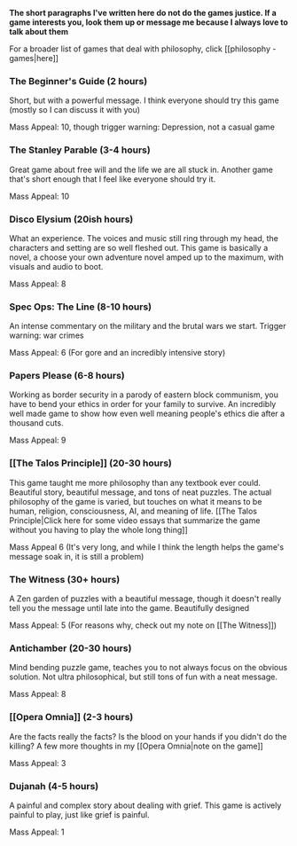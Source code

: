 **The short paragraphs I've written here do not do the games justice. If a game interests you, look them up or message me because I always love to talk about them**

For a broader list of games that deal with philosophy, click [[philosophy - games|here]]

### The Beginner's Guide (2 hours)

Short, but with a powerful message. I think everyone should try this game (mostly so I can discuss it with you) 

Mass Appeal: 10, though trigger warning: Depression, not a casual game

### The Stanley Parable (3-4 hours)

Great game about free will and the life we are all stuck in. Another game that's short enough that I feel like everyone should try it.

Mass Appeal: 10

### Disco Elysium (20ish hours)

What an experience. The voices and music still ring through my head, the characters and setting are so well fleshed out. This game is basically a novel, a choose your own adventure novel amped up to the maximum, with visuals and audio to boot.

Mass Appeal: 8

### Spec Ops: The Line (8-10 hours)

An intense commentary on the military and the brutal wars we start. Trigger warning: war crimes

Mass Appeal: 6 (For gore and an incredibly intensive story)

### Papers Please (6-8 hours)

Working as border security in a parody of eastern block communism, you have to bend your ethics in order for your family to survive. An incredibly well made game to show how even well meaning people's ethics die after a thousand cuts.

Mass Appeal: 9

### [[The Talos Principle]] (20-30 hours)

This game taught me more philosophy than any textbook ever could. Beautiful story, beautiful message, and tons of neat puzzles. The actual philosophy of the game is varied, but touches on what it means to be human, religion, consciousness, AI, and meaning of life. [[The Talos Principle|Click here for some video essays that summarize the game without you having to play the whole long thing]]

Mass Appeal 6 (It's very long, and while I think the length helps the game's message soak in, it is still a problem)

### The Witness (30+ hours)

A Zen garden of puzzles with a beautiful message, though it doesn't really tell you the message until late into the game. Beautifully designed

Mass Appeal: 5 (For reasons why, check out my note on [[The Witness]])

### Antichamber (20-30 hours)

Mind bending puzzle game, teaches you to not always focus on the obvious solution. Not ultra philosophical, but still tons of fun with a neat message.

Mass Appeal: 8

### [[Opera Omnia]] (2-3 hours)

Are the facts really the facts? Is the blood on your hands if you didn't do the killing? A few more thoughts in my [[Opera Omnia|note on the game]]

Mass Appeal: 3

### Dujanah (4-5 hours)

A painful and complex story about dealing with grief. This game is actively painful to play, just like grief is painful.

Mass Appeal: 1
